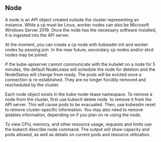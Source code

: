 
## Node

A node is an API object created outside the cluster representing an instance. While a cp must be Linux, worker nodes can also be Microsoft Windows Server 2019. Once the node has the necessary software installed, it is ingested into the API server.

At the moment, you can create a cp node with kubeadm init and worker nodes by passing join. In the near future, secondary cp nodes and/or etcd nodes may be joined.

If the kube-apiserver cannot communicate with the kubelet on a node for 5 minutes, the default NodeLease will schedule the node for deletion and the NodeStatus will change from ready. The pods will be evicted once a connection is re-established. They are no longer forcibly removed and rescheduled by the cluster.

Each node object exists in the kube-node-lease namespace. To remove a node from the cluster, first use kubectl delete node <node-name> to remove it from the API server. This will cause pods to be evacuated. Then, use kubeadm reset to remove cluster-specific information. You may also need to remove iptables information, depending on if you plan on re-using the node.

To view CPU, memory, and other resource usage, requests and limits use the kubectl describe node command. The output will show capacity and pods allowed, as well as details on current pods and resource utilization.

